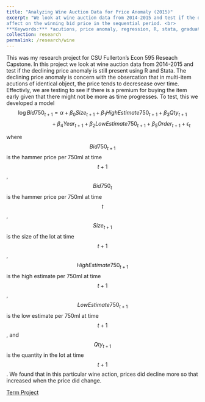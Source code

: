 ```yaml
---
title: "Analyzing Wine Auction Data for Price Anomaly (2015)"
excerpt: "We look at wine auction data from 2014-2015 and test if the declining price anomaly is still present. We will investigate what factors have an
affect on the winning bid price in the sequential period. <br>
***Keywords:*** *acutions, price anomaly, regression, R, stata, graduate*" #add this to add an image inside the "" <br/><img src='R001_padic/500x300.png'>
collection: research
permalink: /research/wine
---
```


This was my research project for CSU Fullerton’s Econ 595 Reseach Capstone. In this project we look at wine auction data from 2014-2015 and test if the declining price anomaly is still present using R and Stata. The declining price anomaly is concern with the obsercation that in multi-item acutions of identical object, the price tends to decresease over time. Effectivly, we are testing to see if there is a premium for buying the item early given that there might not be more as time progresses. To test, this we developed a model 
$$\log{Bid750}_{t+1}=\alpha+\beta_0{Size}_{t+1}+\beta_1{High Estimate750}_{t+1}+\beta_3 Qty_{t+1}$$
$$\qquad\qquad\qquad+\beta_4 Year_{t+1}+\beta_2{Low Estimate750}_{t+1}+\beta_5 Order_{t+1}+\epsilon_t$$

where $$Bid750_{t+1}$$ is the hammer price per 750ml at time $$t+1$$, $$Bid750_{t}$$ is the hammer price per 750ml at time $$t$$, $$Size_{t+1}$$ is the size of the lot at time $$t+1$$, $$High Estimate750_{t+1}$$ is the high estimate per 750ml at time $$t+1$$, $$Low Estimate750_{t+1}$$ is the low estimate per 750ml at time $$t+1$$, and $$Qty_{t+1}$$ is the quantity in the lot at time $$t+1$$. We found that in this particular wine action, prices did decline more so that increased when the price did change. 



[Term Project](R004_wine/Econ_595_Project.pdf)
